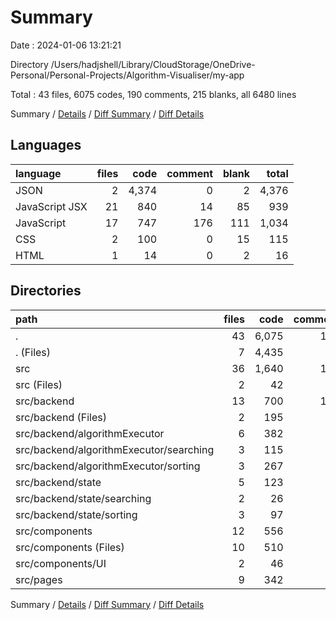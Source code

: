 # Summary

Date : 2024-01-06 13:21:21

Directory /Users/hadjshell/Library/CloudStorage/OneDrive-Personal/Personal-Projects/Algorithm-Visualiser/my-app

Total : 43 files,  6075 codes, 190 comments, 215 blanks, all 6480 lines

Summary / [Details](details.md) / [Diff Summary](diff.md) / [Diff Details](diff-details.md)

## Languages
| language | files | code | comment | blank | total |
| :--- | ---: | ---: | ---: | ---: | ---: |
| JSON | 2 | 4,374 | 0 | 2 | 4,376 |
| JavaScript JSX | 21 | 840 | 14 | 85 | 939 |
| JavaScript | 17 | 747 | 176 | 111 | 1,034 |
| CSS | 2 | 100 | 0 | 15 | 115 |
| HTML | 1 | 14 | 0 | 2 | 16 |

## Directories
| path | files | code | comment | blank | total |
| :--- | ---: | ---: | ---: | ---: | ---: |
| . | 43 | 6,075 | 190 | 215 | 6,480 |
| . (Files) | 7 | 4,435 | 2 | 9 | 4,446 |
| src | 36 | 1,640 | 188 | 206 | 2,034 |
| src (Files) | 2 | 42 | 3 | 6 | 51 |
| src/backend | 13 | 700 | 174 | 106 | 980 |
| src/backend (Files) | 2 | 195 | 23 | 12 | 230 |
| src/backend/algorithmExecutor | 6 | 382 | 86 | 73 | 541 |
| src/backend/algorithmExecutor/searching | 3 | 115 | 25 | 29 | 169 |
| src/backend/algorithmExecutor/sorting | 3 | 267 | 61 | 44 | 372 |
| src/backend/state | 5 | 123 | 65 | 21 | 209 |
| src/backend/state/searching | 2 | 26 | 15 | 6 | 47 |
| src/backend/state/sorting | 3 | 97 | 50 | 15 | 162 |
| src/components | 12 | 556 | 8 | 49 | 613 |
| src/components (Files) | 10 | 510 | 8 | 45 | 563 |
| src/components/UI | 2 | 46 | 0 | 4 | 50 |
| src/pages | 9 | 342 | 3 | 45 | 390 |

Summary / [Details](details.md) / [Diff Summary](diff.md) / [Diff Details](diff-details.md)